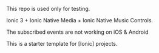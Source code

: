 This repo is used only for testing. 

Ionic 3 + Ionic Native Media + Ionic Native Music Controls. 

The subscribed events are not working on iOS & Android 

This is a starter template for [Ionic] projects.



